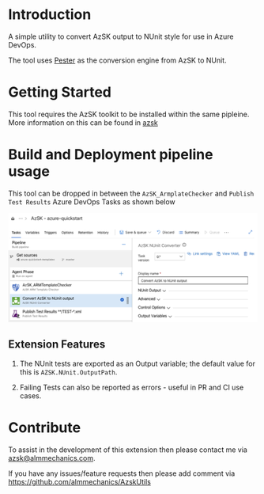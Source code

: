 # Introduction 
A simple utility to convert AzSK output to NUnit style for use in Azure DevOps.

The tool uses [Pester](https://github.com/pester/Pester) as the conversion engine from AzSK to NUnit.

# Getting Started
This tool requires the AzSK toolkit to be installed within the same pipleine. More information on this can be found in [azsk](https://azsk.azurewebsites.net)

# Build and Deployment pipeline usage
This tool can be dropped in between the  `AzSK_ArmplateChecker` and `Publish Test Results` Azure DevOps Tasks as shown below

![image](./images/AzSK_Image.png)

## Extension Features
1. The NUnit tests are exported as an Output variable; the default value for this is `AZSK.NUnit.OutputPath`.

1. Failing Tests can also be reported as errors - useful in PR and CI use cases.

# Contribute
To assist in the development of this extension then please contact me via azsk@almmechanics.com.

If you have any issues/feature requests then please add comment via  https://github.com/almmechanics/AzskUtils